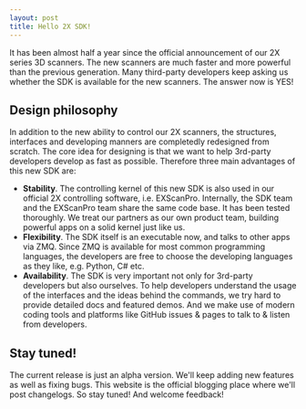 ```yaml
---
layout: post
title: Hello 2X SDK!
---
```


It has been almost half a year since the official announcement of our 2X series 3D scanners. The new scanners are much faster and more powerful than the previous generation. Many third-party developers keep asking us whether the SDK is available for the new scanners. The answer now is YES!

## Design philosophy

In addition to the new ability to control our 2X scanners, the structures, interfaces and developing manners are completedly redesigned from scratch. The core idea for designing is that we want to help 3rd-party developers develop as fast as possible. Therefore three main advantages of this new SDK are:

- **Stability**. The controlling kernel of this new SDK is also used in our official 2X controlling software, i.e. EXScanPro. Internally, the SDK team and the EXScanPro team share the same code base. It has been tested thoroughly. We treat our partners as our own product team, building powerful apps on a solid kernel just like us.
- **Flexibility**. The SDK itself is an executable now, and talks to other apps via ZMQ. Since ZMQ is available for most common programming languages, the developers are free to choose the developing languages as they like, e.g. Python, C# etc.
- **Availability**. The SDK is very important not only for 3rd-party developers but also ourselves. To help developers understand the usage of the interfaces and the ideas behind the commands, we try hard to provide detailed docs and featured demos. And we make use of modern coding tools and platforms like GitHub issues & pages to talk to & listen from developers.

## Stay tuned!

The current release is just an alpha version. We'll keep adding new features as well as fixing bugs. This website is the official blogging place where we'll post changelogs. So stay tuned! And welcome feedback!